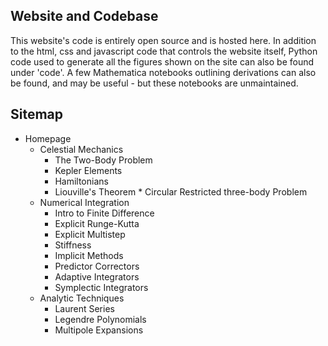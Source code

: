 ## Website and Codebase

This website's code is entirely open source and is hosted here.  In addition to the html, css and javascript code that controls the website itself, Python code used to generate all the figures shown on the site can also be found under 'code'.  A few Mathematica notebooks outlining derivations can also be found, and may be useful - but these notebooks are unmaintained. 


## Sitemap

* Homepage
	* Celestial Mechanics 
		* The Two-Body Problem
		* Kepler Elements
		* Hamiltonians
		* Liouville's Theorem
                * Circular Restricted three-body Problem 
	* Numerical Integration
		* Intro to Finite Difference
		* Explicit Runge-Kutta
		* Explicit Multistep
		* Stiffness
		* Implicit Methods
		* Predictor Correctors
		* Adaptive Integrators
		* Symplectic Integrators
	* Analytic Techniques
		* Laurent Series
		* Legendre Polynomials
		* Multipole Expansions
